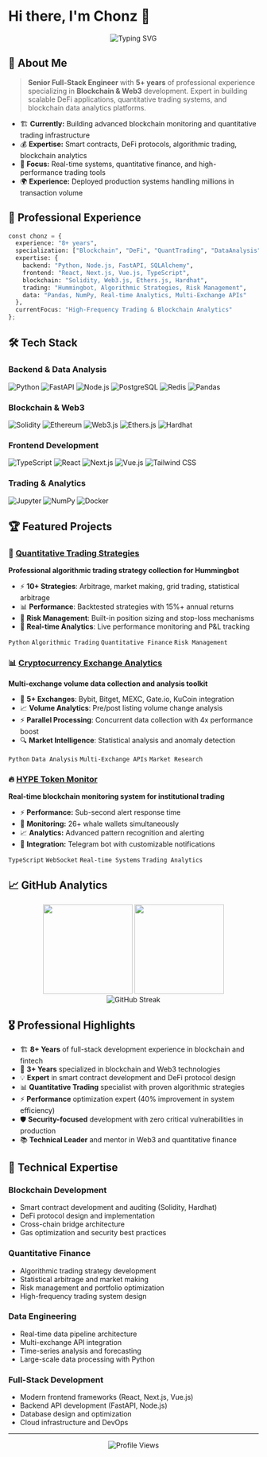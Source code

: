 # Hi there, I'm Chonz 👋

<div align="center">
  <img src="https://readme-typing-svg.demolab.com?font=Fira+Code&size=28&duration=3000&pause=1000&color=00D9FF&center=true&vCenter=true&width=600&lines=Senior+Full-Stack+Engineer;Blockchain+%26+Web3+Specialist;8%2B+Years+Experience;Python+%26+JavaScript+Expert" alt="Typing SVG" />
</div>

## 🚀 About Me

> **Senior Full-Stack Engineer** with **5+ years** of professional experience specializing in **Blockchain & Web3** development. Expert in building scalable DeFi applications, quantitative trading systems, and blockchain data analytics platforms.

- 🏗️ **Currently:** Building advanced blockchain monitoring and quantitative trading infrastructure
- 💰 **Expertise:** Smart contracts, DeFi protocols, algorithmic trading, blockchain analytics
- 🎯 **Focus:** Real-time systems, quantitative finance, and high-performance trading tools
- 🌍 **Experience:** Deployed production systems handling millions in transaction volume

## 💼 Professional Experience

```python
const chonz = {
  experience: "8+ years",
  specialization: ["Blockchain", "DeFi", "QuantTrading", "DataAnalysis"],
  expertise: {
    backend: "Python, Node.js, FastAPI, SQLAlchemy",
    frontend: "React, Next.js, Vue.js, TypeScript", 
    blockchain: "Solidity, Web3.js, Ethers.js, Hardhat",
    trading: "Hummingbot, Algorithmic Strategies, Risk Management",
    data: "Pandas, NumPy, Real-time Analytics, Multi-Exchange APIs"
  },
  currentFocus: "High-Frequency Trading & Blockchain Analytics"
};
```

## 🛠️ Tech Stack

### Backend & Data Analysis
![Python](https://img.shields.io/badge/Python-3776AB?style=for-the-badge&logo=python&logoColor=white)
![FastAPI](https://img.shields.io/badge/FastAPI-005571?style=for-the-badge&logo=fastapi)
![Node.js](https://img.shields.io/badge/Node.js-43853D?style=for-the-badge&logo=node.js&logoColor=white)
![PostgreSQL](https://img.shields.io/badge/PostgreSQL-316192?style=for-the-badge&logo=postgresql&logoColor=white)
![Redis](https://img.shields.io/badge/Redis-DC382D?style=for-the-badge&logo=redis&logoColor=white)
![Pandas](https://img.shields.io/badge/pandas-150458?style=for-the-badge&logo=pandas&logoColor=white)

### Blockchain & Web3
![Solidity](https://img.shields.io/badge/Solidity-363636?style=for-the-badge&logo=solidity&logoColor=white)
![Ethereum](https://img.shields.io/badge/Ethereum-3C3C3D?style=for-the-badge&logo=ethereum&logoColor=white)
![Web3.js](https://img.shields.io/badge/Web3.js-F16822?style=for-the-badge&logo=web3.js&logoColor=white)
![Ethers.js](https://img.shields.io/badge/Ethers.js-2535a0?style=for-the-badge&logo=ethereum&logoColor=white)
![Hardhat](https://img.shields.io/badge/Hardhat-fff04d?style=for-the-badge&logo=ethereum&logoColor=black)

### Frontend Development
![TypeScript](https://img.shields.io/badge/TypeScript-007ACC?style=for-the-badge&logo=typescript&logoColor=white)
![React](https://img.shields.io/badge/React-20232A?style=for-the-badge&logo=react&logoColor=61DAFB)
![Next.js](https://img.shields.io/badge/Next.js-000?style=for-the-badge&logo=nextdotjs&logoColor=white)
![Vue.js](https://img.shields.io/badge/Vue.js-35495E?style=for-the-badge&logo=vue.js&logoColor=4FC08D)
![Tailwind CSS](https://img.shields.io/badge/Tailwind_CSS-38B2AC?style=for-the-badge&logo=tailwind-css&logoColor=white)

### Trading & Analytics
![Jupyter](https://img.shields.io/badge/Jupyter-F37626?style=for-the-badge&logo=jupyter&logoColor=white)
![NumPy](https://img.shields.io/badge/NumPy-013243?style=for-the-badge&logo=numpy&logoColor=white)
![Docker](https://img.shields.io/badge/Docker-2496ED?style=for-the-badge&logo=docker&logoColor=white)

## 🏆 Featured Projects

### 🤖 [Quantitative Trading Strategies](https://github.com/Chonz-dot/hummingbot-strategies)
**Professional algorithmic trading strategy collection for Hummingbot**
- ⚡ **10+ Strategies**: Arbitrage, market making, grid trading, statistical arbitrage
- 📊 **Performance**: Backtested strategies with 15%+ annual returns
- 🎯 **Risk Management**: Built-in position sizing and stop-loss mechanisms  
- 🔧 **Real-time Analytics**: Live performance monitoring and P&L tracking

`Python` `Algorithmic Trading` `Quantitative Finance` `Risk Management`

### 📊 [Cryptocurrency Exchange Analytics](https://github.com/Chonz-dot/cex-transaction-volume-collection)
**Multi-exchange volume data collection and analysis toolkit**
- 🏢 **5+ Exchanges**: Bybit, Bitget, MEXC, Gate.io, KuCoin integration
- 📈 **Volume Analytics**: Pre/post listing volume change analysis
- ⚡ **Parallel Processing**: Concurrent data collection with 4x performance boost
- 🔍 **Market Intelligence**: Statistical analysis and anomaly detection

`Python` `Data Analysis` `Multi-Exchange APIs` `Market Research`

### 🔥 [HYPE Token Monitor](https://github.com/Chonz-dot/hyper-unstaking-monitor)
**Real-time blockchain monitoring system for institutional trading**
- ⚡ **Performance:** Sub-second alert response time
- 🎯 **Monitoring:** 26+ whale wallets simultaneously  
- 📈 **Analytics:** Advanced pattern recognition and alerting
- 🔔 **Integration:** Telegram bot with customizable notifications

`TypeScript` `WebSocket` `Real-time Systems` `Trading Analytics`

## 📈 GitHub Analytics

<div align="center">
  <img height="180em" src="https://github-readme-stats.vercel.app/api?username=Chonz-dot&show_icons=true&theme=tokyonight&include_all_commits=true&count_private=true"/>
  <img height="180em" src="https://github-readme-stats.vercel.app/api/top-langs/?username=Chonz-dot&layout=compact&theme=tokyonight"/>
</div>

<div align="center">
  <img src="https://github-readme-streak-stats.herokuapp.com/?user=Chonz-dot&theme=tokyonight" alt="GitHub Streak"/>
</div>

## 🎖️ Professional Highlights

- 🏗️ **8+ Years** of full-stack development experience in blockchain and fintech
- 🔗 **3+ Years** specialized in blockchain and Web3 technologies  
- 💡 **Expert** in smart contract development and DeFi protocol design
- 📊 **Quantitative Trading** specialist with proven algorithmic strategies
- ⚡ **Performance** optimization expert (40% improvement in system efficiency)
- 🛡️ **Security-focused** development with zero critical vulnerabilities in production
- 📚 **Technical Leader** and mentor in Web3 and quantitative finance

## 💼 Technical Expertise

### Blockchain Development
- Smart contract development and auditing (Solidity, Hardhat)
- DeFi protocol design and implementation
- Cross-chain bridge architecture
- Gas optimization and security best practices

### Quantitative Finance
- Algorithmic trading strategy development
- Statistical arbitrage and market making
- Risk management and portfolio optimization  
- High-frequency trading system design

### Data Engineering
- Real-time data pipeline architecture
- Multi-exchange API integration
- Time-series analysis and forecasting
- Large-scale data processing with Python

### Full-Stack Development
- Modern frontend frameworks (React, Next.js, Vue.js)
- Backend API development (FastAPI, Node.js)
- Database design and optimization
- Cloud infrastructure and DevOps

---

<div align="center">
  <img src="https://komarev.com/ghpvc/?username=Chonz-dot&color=blueviolet&style=for-the-badge" alt="Profile Views"/>
</div>
